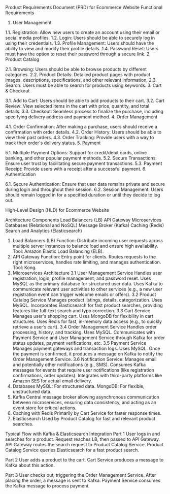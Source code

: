 Product Requirements Document (PRD) for Ecommerce Website
Functional Requirements
1. User Management

1.1. Registration: Allow new users to create an account using their email or social media profiles.
1.2. Login: Users should be able to securely log in using their credentials.
1.3. Profile Management: Users should have the ability to view and modify their profile details.
1.4. Password Reset: Users must have the option to reset their password through a secure link.
2. Product Catalog

2.1. Browsing: Users should be able to browse products by different categories.
2.2. Product Details: Detailed product pages with product images, descriptions, specifications, and other relevant information.
2.3. Search: Users must be able to search for products using keywords.
3. Cart & Checkout

3.1. Add to Cart: Users should be able to add products to their cart.
3.2. Cart Review: View selected items in the cart with price, quantity, and total details.
3.3. Checkout: Seamless process to finalize the purchase, including specifying delivery address and payment method.
4. Order Management

4.1. Order Confirmation: After making a purchase, users should receive a confirmation with order details.
4.2. Order History: Users should be able to view their past orders.
4.3. Order Tracking: Provide users with a way to track their order's delivery status.
5. Payment

5.1. Multiple Payment Options: Support for credit/debit cards, online banking, and other popular payment methods.
5.2. Secure Transactions: Ensure user trust by facilitating secure payment transactions.
5.3. Payment Receipt: Provide users with a receipt after a successful payment.
6. Authentication

6.1. Secure Authentication: Ensure that user data remains private and secure during login and throughout their session.
6.2. Session Management: Users should remain logged in for a specified duration or until they decide to log out.

High-Level Design (HLD) for Ecommerce Website 

Architecture Components
Load Balancers (LB)
API Gateway
Microservices
Databases (Relational and NoSQL)
Message Broker (Kafka)
Caching (Redis)
Search and Analytics (Elasticsearch)

1. Load Balancers (LB)
Function: Distribute incoming user requests across multiple server instances to balance load and ensure high availability.
Tool: Amazon Elastic Load Balancing (ELB).
2. API Gateway
Function: Entry point for clients. Routes requests to the right microservices, handles rate limiting, and manages authentication.
Tool: Kong.
3. Microservices Architecture
3.1 User Management Service
Handles user registration, login, profile management, and password reset.
Uses MySQL as the primary database for structured user data.
Uses Kafka to communicate relevant user activities to other services (e.g., a new user registration event can trigger welcome emails or offers).
3.2 Product Catalog Service
Manages product listings, details, categorization.
Uses MySQL.
Incorporates Elasticsearch for fast product searches, providing features like full-text search and typo correction.
3.3 Cart Service
Manages user's shopping cart.
Uses MongoDB for flexibility in cart structures.
Uses Redis for fast, in-memory data access (e.g., to quickly retrieve a user’s cart).
3.4 Order Management Service
Handles order processing, history, and tracking.
Uses MySQL.
Communicates with Payment Service and User Management Service through Kafka for order status updates, payment verifications, etc.
3.5 Payment Service
Manages payment gateways and transaction logs.
Uses MySQL.
Once the payment is confirmed, it produces a message on Kafka to notify the Order Management Service.
3.6 Notification Service:
Manages email and potentially other notifications (e.g., SMS).
Consumes Kafka messages for events that require user notifications (like registration confirmations, order updates).
Integrates with third-party platforms like Amazon SES for actual email delivery.
4. Databases
MySQL: For structured data.
MongoDB: For flexible, unstructured data.
5. Kafka
Central message broker allowing asynchronous communication between microservices, ensuring data consistency, and acting as an event store for critical actions.
6. Caching with Redis
Primarily by Cart Service for faster response times.
7. Elasticsearch
Used by Product Catalog for fast and relevant product searches.

Typical Flow with Kafka & Elasticsearch Integration
Part 1
User logs in and searches for a product.
Request reaches LB, then passed to API Gateway.
API Gateway routes the search request to Product Catalog Service.
Product Catalog Service queries Elasticsearch for a fast product search.

Part 2
User adds a product to the cart.
Cart Service produces a message to Kafka about this action.


Part 3
User checks out, triggering the Order Management Service.
After placing the order, a message is sent to Kafka.
Payment Service consumes the Kafka message to process payment.

